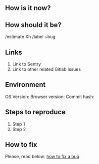 ## How is it now?

## How should it be?

/estimate Xh
/label ~bug


## Links

1. Link to Sentry
2. Link to other related Gitlab issues


## Environment

OS Version:
Browser version:
Commit hash:


## Steps to reproduce

1. Step 1
2. Step 2


## How to fix

Please, read below: [how to fix a bug](https://wemake.services/meta/rsdp/closing-issues#how-to-fix-a-bug).
